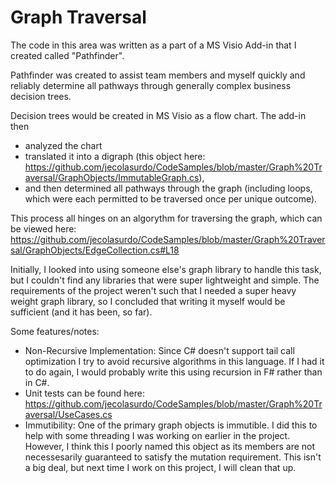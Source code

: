 Graph Traversal
===============

The code in this area was written as a part of a MS Visio Add-in that I created called "Pathfinder".

Pathfinder was created to assist team members and myself quickly and reliably determine all pathways through generally complex business decision trees.

Decision trees would be created in MS Visio as a flow chart. The add-in then 
  - analyzed the chart
  - translated it into a digraph (this object here: https://github.com/jecolasurdo/CodeSamples/blob/master/Graph%20Traversal/GraphObjects/ImmutableGraph.cs), 
  - and then determined all pathways through the graph (including loops, which were each permitted to be traversed once per unique outcome).

This process all hinges on an algorythm for traversing the graph, which can be viewed here: https://github.com/jecolasurdo/CodeSamples/blob/master/Graph%20Traversal/GraphObjects/EdgeCollection.cs#L18

Initially, I looked into using someone else's graph library to handle this task, but I couldn't find any libraries that were super lightweight and simple. The requirements of the project weren't such that I needed a super heavy weight graph library, so I concluded that writing it myself would be sufficient (and it has been, so far).

Some features/notes:
 - Non-Recursive Implementation: Since C# doesn't support tail call optimization I try to avoid recursive algorithms in this language. If I had it to do again, I would probably write this using recursion in F# rather than in C#.
 - Unit tests can be found here: https://github.com/jecolasurdo/CodeSamples/blob/master/Graph%20Traversal/UseCases.cs
 - Immutibility: One of the primary graph objects is immutible. I did this to help with some threading I was working on earlier in the project. However, I think this I poorly named this object as its members are not necessesarily guaranteed to satisfy the mutation requirement. This isn't a big deal, but next time I work on this project, I will clean that up.
